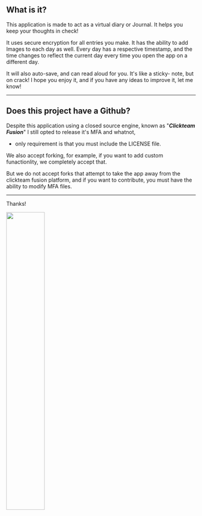 ## What is it?
This application is made to act as a virtual diary or Journal.
It helps you keep your thoughts in check!

It uses secure encryption for all entries you make. It has the ability
to add Images to each day as well. Every day has a respective timestamp,
and the time changes to reflect the current day every time you open the
app on a different day.

It will also auto-save, and can read aloud for you. It's like a sticky-
note, but on crack!
I hope you enjoy it, and if you have any ideas to improve it, let me know!

---

## Does this project have a Github?
Despite this application using a closed source engine, known as
"***Clickteam Fusion***" I still opted to release it's MFA and whatnot,
- only requirement is that you must include the LICENSE file.

We also accept forking, for example, if you want to add custom funactionlity, we completely accept that.

But we do not accept forks
that attempt to take the app away from the clickteam fusion platform, and
if you want to contribute, you must have the ability to modify MFA files.

---

Thanks!

<a href='https://lexiandev.itch.io/thought-keeper'><img src='https://static.itch.io/images/badge-color.svg' width='45%'></a>
